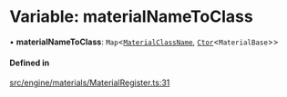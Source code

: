 # Variable: materialNameToClass

• **materialNameToClass**: `Map`<[`MaterialClassName`](../types/MaterialClassName.md), [`Ctor`](../types/Ctor.md)<`MaterialBase`\>\>

#### Defined in

[src/engine/materials/MaterialRegister.ts:31](https://github.com/Orillusion/orillusion/blob/main/src/engine/materials/MaterialRegister.ts#L31)
